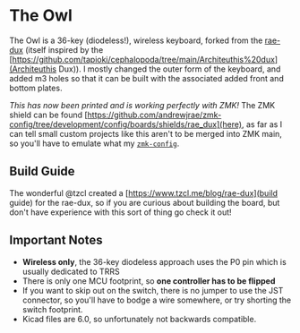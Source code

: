 # The Owl


The Owl is a 36-key (diodeless!), wireless keyboard, forked from the [rae-dux](https://github.com/andrewjrae/rae-dux) (itself inspired by the [https://github.com/tapioki/cephalopoda/tree/main/Architeuthis%20dux](Architeuthis Dux)).
I mostly changed the outer form of the keyboard, and added m3 holes so that it can be built with the associated added front and bottom plates.

*This has now been printed and is working perfectly with ZMK!*
The ZMK shield can be found [https://github.com/andrewjrae/zmk-config/tree/development/config/boards/shields/rae_dux](here), as far as I can tell small custom projects
like this aren't to be merged into ZMK main, so you'll have to emulate what  my [`zmk-config`](https://github.com/andrewjrae/zmk-config/tree/development/config).

## Build Guide
The wonderful @tzcl created a [https://www.tzcl.me/blog/rae-dux](build guide) for the rae-dux, so if you are curious about building the board, but don't have experience with this sort of thing go check it out!

## Important Notes
- **Wireless only**, the 36-key diodeless approach uses the P0 pin which is usually dedicated to TRRS
- There is only one MCU footprint, so **one controller has to be flipped**
- If you want to skip out on the switch, there is no jumper to use the JST
  connector, so you'll have to bodge a wire somewhere, or try shorting the
  switch footprint.
- Kicad files are 6.0, so unfortunately not backwards compatible.
